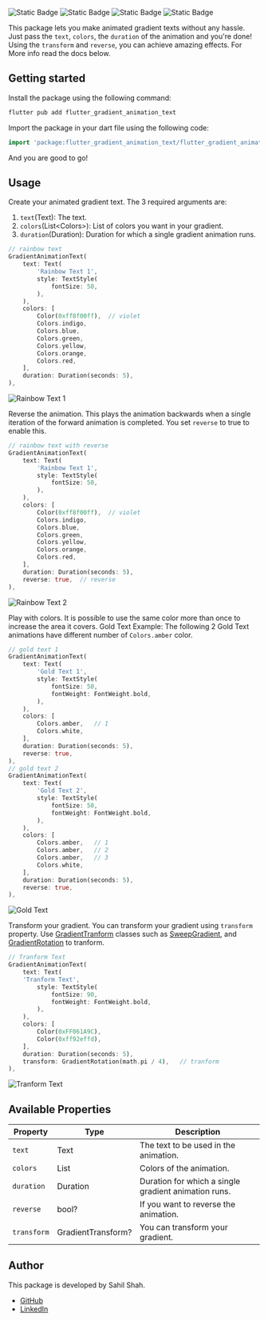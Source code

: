 <!--
This README describes the package. If you publish this package to pub.dev,
this README's contents appear on the landing page for your package.

For information about how to write a good package README, see the guide for
[writing package pages](https://dart.dev/guides/libraries/writing-package-pages).

For general information about developing packages, see the Dart guide for
[creating packages](https://dart.dev/guides/libraries/create-library-packages)
and the Flutter guide for
[developing packages and plugins](https://flutter.dev/developing-packages).
-->
![Static Badge](https://img.shields.io/badge/flutter__gradient__animation__text-v1.0.3-8a2b) ![Static Badge](https://img.shields.io/badge/nullsafety-3.0.0-00b7eb) ![Static Badge](https://img.shields.io/badge/platform-flutter-ff69b4.svg) ![Static Badge](https://img.shields.io/badge/license-MIT-purple)


This package lets you make animated gradient texts without any hassle. 
Just pass the ```text```, ```colors```, the ```duration``` of the animation and you're done!
Using the ```transform``` and ```reverse```, you can achieve amazing effects.
For More info read the docs below.

## Getting started

Install the package using the following command:
```bash
flutter pub add flutter_gradient_animation_text
```
Import the package in your dart file using the following code:
```dart
import 'package:flutter_gradient_animation_text/flutter_gradient_animation_text.dart';
```
And you are good to go!

## Usage

Create your animated gradient text.
The 3 required arguments are:
1. ```text```(Text): The text.
2. ```colors```(List\<Colors>): List of colors you want in your gradient.
3. ```duration```(Duration): Duration for which a single gradient animation runs.
```dart
// rainbow text
GradientAnimationText(
    text: Text(
        'Rainbow Text 1',
        style: TextStyle(
            fontSize: 50,
        ),
    ),
    colors: [
        Color(0xff8f00ff),  // violet
        Colors.indigo,
        Colors.blue,
        Colors.green,
        Colors.yellow,
        Colors.orange,
        Colors.red,
    ],
    duration: Duration(seconds: 5),
),
```
![Rainbow Text 1][rainbow-text-1]

Reverse the animation.
This plays the animation backwards when a single iteration of the forward animation is completed.
You set ```reverse``` to true to enable this.
```dart
// rainbow text with reverse
GradientAnimationText(
    text: Text(
        'Rainbow Text 1',
        style: TextStyle(
            fontSize: 50,
        ),
    ),
    colors: [
        Color(0xff8f00ff),  // violet
        Colors.indigo,
        Colors.blue,
        Colors.green,
        Colors.yellow,
        Colors.orange,
        Colors.red,
    ],
    duration: Duration(seconds: 5),
    reverse: true,  // reverse
),
```
![Rainbow Text 2][rainbow-text-2]

Play with colors.
It is possible to use the same color more than once to increase the area it covers.
Gold Text Example:
The following 2 Gold Text animations have different number of ```Colors.amber``` color.
```dart
// gold text 1
GradientAnimationText(
    text: Text(
        'Gold Text 1',
        style: TextStyle(
            fontSize: 50,
            fontWeight: FontWeight.bold,
        ),
    ),
    colors: [
        Colors.amber,   // 1
        Colors.white,
    ],
    duration: Duration(seconds: 5),
    reverse: true,
),
// gold text 2
GradientAnimationText(
    text: Text(
        'Gold Text 2',
        style: TextStyle(
            fontSize: 50,
            fontWeight: FontWeight.bold,
        ),
    ),
    colors: [
        Colors.amber,   // 1
        Colors.amber,   // 2
        Colors.amber,   // 3
        Colors.white,
    ],
    duration: Duration(seconds: 5),
    reverse: true,
),
```
![Gold Text][gold-text]

Transform your gradient.
You can transform your gradient using ```transform``` property.
Use [GradientTranform][gradient-transform] classes such as [SweepGradient][sweep-gradient], and [GradientRotation][gradient-rotation] to tranform.
```dart
// Tranform Text
GradientAnimationText(
    text: Text(
    'Tranform Text',
        style: TextStyle(
            fontSize: 90,
            fontWeight: FontWeight.bold,
        ),
    ),
    colors: [
        Color(0xFF061A9C),
        Color(0xff92effd),
    ],
    duration: Duration(seconds: 5),
    transform: GradientRotation(math.pi / 4),   // tranform
),
```
![Tranform Text][transform-text]

## Available Properties
| Property        	| Type               	| Description                                          	|
|-----------------	|--------------------	|------------------------------------------------------	|
| ```text```      	| Text               	| The text to be used in the animation.                	|
| ```colors```    	| List<Color>        	| Colors of the animation.                             	|
| ```duration```  	| Duration           	| Duration for which a single gradient animation runs. 	|
| ```reverse```   	| bool?              	| If you want to reverse the animation.                	|
| ```transform``` 	| GradientTransform? 	| You can transform your gradient.                     	|
## Author
This package is developed by Sahil Shah.

- [GitHub][github]
- [LinkedIn][linkedin]

[rainbow-text-1]: https://github.com/SahilDShaw/flutter-gradient-animation-text/raw/2ebd0eed8db6f220ce2eb628caca880f0594a201/images/rainbow-text-1.gif

[rainbow-text-2]: https://github.com/SahilDShaw/flutter-gradient-animation-text/raw/2ebd0eed8db6f220ce2eb628caca880f0594a201/images/rainbow-text-2.gif

[gold-text]: https://github.com/SahilDShaw/flutter-gradient-animation-text/raw/2ebd0eed8db6f220ce2eb628caca880f0594a201/images/gold-text.gif

[transform-text]: https://github.com/SahilDShaw/flutter-gradient-animation-text/raw/2ebd0eed8db6f220ce2eb628caca880f0594a201/images/transform-text.gif

[gradient-transform]: https://api.flutter.dev/flutter/painting/GradientTransform-class.html

[sweep-gradient]: https://api.flutter.dev/flutter/painting/SweepGradient-class.html

[gradient-rotation]: https://api.flutter.dev/flutter/painting/GradientRotation-class.html

[github]: https://github.com/SahilDShaw

[linkedin]: https://www.linkedin.com/in/sahil-shah-pro/
